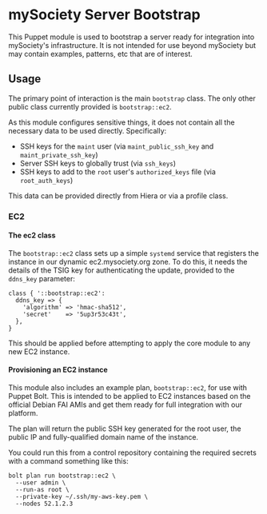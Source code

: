 # mySociety Server Bootstrap

This Puppet module is used to bootstrap a server ready for integration
into mySociety's infrastructure. It is not intended for use beyond
mySociety but may contain examples, patterns, etc that are of interest.

## Usage

The primary point of interaction is the main `bootstrap` class. The only
other public class currently provided is `bootstrap::ec2`.

As this module configures sensitive things, it does not contain all the
necessary data to be used directly. Specifically:

* SSH keys for the `maint` user (via `maint_public_ssh_key` and `maint_private_ssh_key`)
* Server SSH keys to globally trust (via `ssh_keys`)
* SSH keys to add to the `root` user's `authorized_keys` file (via `root_auth_keys`)

This data can be provided directly from Hiera or via a profile class.

### EC2

#### The ec2 class

The `bootstrap::ec2` class sets up a simple `systemd` service that registers
the instance in our dynamic ec2.mysociety.org zone. To do this, it needs
the details of the TSIG key for authenticating the update, provided to the
`ddns_key` parameter:

```
class { '::bootstrap::ec2':
  ddns_key => {
    'algorithm' => 'hmac-sha512',
    'secret'    => '5up3r53c43t',
  },
}
```

This should be applied before attempting to apply the core module to any new
EC2 instance.

#### Provisioning an EC2 instance

This module also includes an example plan, `bootstrap::ec2`, for use with
Puppet Bolt. This is intended to be applied to EC2 instances based on the
official Debian FAI AMIs and get them ready for full integration with our
platform.

The plan will return the public SSH key generated for the root user, the
public IP and fully-qualified domain name of the instance.

You could run this from a control repository containing the required
secrets with a command something like this:

```
bolt plan run bootstrap::ec2 \
  --user admin \
  --run-as root \
  --private-key ~/.ssh/my-aws-key.pem \
  --nodes 52.1.2.3
```
